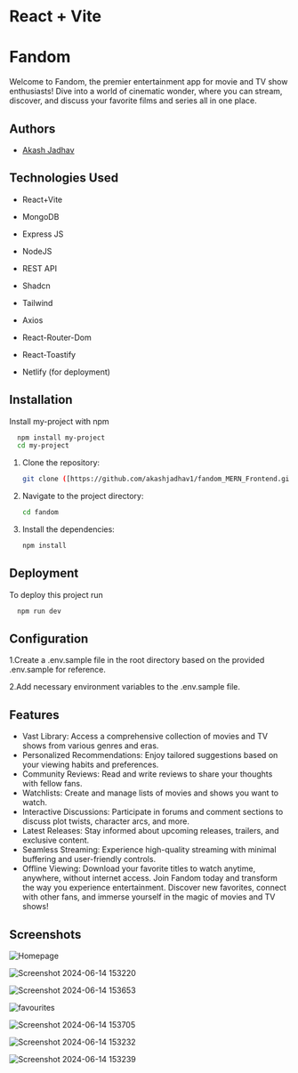 # React + Vite

# Fandom

Welcome to Fandom, the premier entertainment app for movie and TV show enthusiasts! Dive into a world of cinematic wonder, where you can stream, discover, and discuss your favorite films and series all in one place.




## Authors

- [Akash Jadhav](https://github.com/akashjadhav1/fandom_MERN_Frontend.git)


## Technologies Used


* React+Vite

* MongoDB

* Express JS

* NodeJS

* REST API

* Shadcn

* Tailwind

* Axios

* React-Router-Dom

* React-Toastify

* Netlify (for deployment)

## Installation

Install my-project with npm

```bash
  npm install my-project
  cd my-project
```



1. Clone the repository:
   ```sh
   git clone ([https://github.com/akashjadhav1/fandom_MERN_Frontend.git])
   ```
2. Navigate to the project directory:
   ```sh
   cd fandom
   ```
3. Install the dependencies:
   ```sh
   npm install
   ```
    
## Deployment

To deploy this project run

```bash
  npm run dev
```


## Configuration

1.Create a .env.sample file in the root directory based on the provided .env.sample for reference.

2.Add necessary environment variables to the .env.sample file.




## Features

* Vast Library: Access a comprehensive collection of movies and TV shows from various genres and eras.
* Personalized Recommendations: Enjoy tailored suggestions based on your viewing habits and preferences.
* Community Reviews: Read and write reviews to share your thoughts with fellow fans.
* Watchlists: Create and manage lists of movies and shows you want to watch.
* Interactive Discussions: Participate in forums and comment sections to discuss plot twists, character arcs, and more.
* Latest Releases: Stay informed about upcoming releases, trailers, and exclusive content.
* Seamless Streaming: Experience high-quality streaming with minimal buffering and user-friendly controls.
* Offline Viewing: Download your favorite titles to watch anytime, anywhere, without internet access.
Join Fandom today and transform the way you experience entertainment. Discover new favorites, connect with other fans, and immerse yourself in the magic of movies and TV shows!
## Screenshots

![Homepage](https://github.com/akashjadhav1/Fandom/assets/123940829/6c8a12da-a2de-444c-b94a-26d1f7dd875e)

![Screenshot 2024-06-14 153220](https://github.com/akashjadhav1/fandom_MERN_Frontend/assets/123940829/53aa2be3-716b-43e3-ad1b-537cd8272eed)

![Screenshot 2024-06-14 153653](https://github.com/akashjadhav1/fandom_MERN_Frontend/assets/123940829/8597f805-46e6-4ac8-a16f-b00cf1c8b5b7)

![favourites](https://github.com/akashjadhav1/Fandom/assets/123940829/7098acd2-bde1-4584-8f3c-fe2f45eabc34)

![Screenshot 2024-06-14 153705](https://github.com/akashjadhav1/fandom_MERN_Frontend/assets/123940829/0f04199f-6e1d-46af-b279-c7bde6688b6e)

![Screenshot 2024-06-14 153232](https://github.com/akashjadhav1/fandom_MERN_Frontend/assets/123940829/4a8a68fb-9300-4b09-94fc-b958f7e2c3f6)

![Screenshot 2024-06-14 153239](https://github.com/akashjadhav1/fandom_MERN_Frontend/assets/123940829/61f0ad64-1043-4850-962d-216aca557332)


